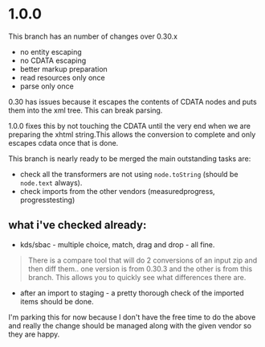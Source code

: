 # 1.0.0

This branch has an number of changes over 0.30.x

* no entity escaping
* no CDATA escaping
* better markup preparation
* read resources only once
* parse only once

0.30 has issues because it escapes the contents of CDATA nodes and puts them into the xml tree. This can break parsing.

1.0.0 fixes this by not touching the CDATA until the very end when we are preparing the xhtml string.This allows the conversion to complete and only escapes cdata once that is done.

This branch is nearly ready to be merged the main outstanding tasks are: 

* check all the transformers are not using `node.toString` (should be `node.text` always).
* check imports from the other vendors (measuredprogress, progresstesting)

## what i've checked already: 

* kds/sbac - multiple choice, match, drag and drop - all fine.

> There is a compare tool that will do 2 conversions of an input zip and then diff them.. one version is from 0.30.3 and the other is from this branch. This allows you to quickly see what differences there are.

* after an import to staging - a pretty thorough check of the imported items should be done.

I'm parking this for now because I don't have the free time to do the above and really the change should be managed along with the given vendor so they are happy.

